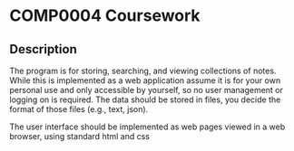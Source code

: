 # COMP0004 Coursework

## Description

The program is for storing, searching, and viewing collections of notes. While this is implemented
as a web application assume it is for your own personal use and only accessible by yourself, so no
user management or logging on is required. The data should be stored in files, you decide the
format of those files (e.g., text, json).

The user interface should be implemented as web pages viewed in a web browser, using standard
html and css